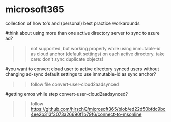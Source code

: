 # microsoft365

collection of how to's and (personal) best practice workarounds

#think about using more than one active directory server to sync to azure ad?
>> not supported, but working properly while using immutable-id as cloud anchor (default settings) on each active directory. take care: don't sync duplicate objects!


#you want to convert cloud user to active directory synced users without changing ad-sync default settings to use immutable-id as sync anchor?

>> follow file convert-user-cloud2aadsynced

#getting erros while step convert-user-cloud2aadsynced?

>> follow https://github.com/hirschQ/microsoft365/blob/ed22d50bfdc9bc4ee2b313f3073a26690f1b79f6/connect-to-msonline

